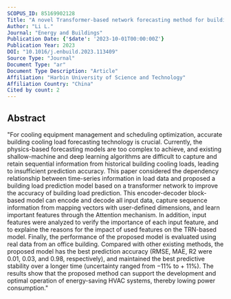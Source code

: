 ```yaml
---
SCOPUS_ID: 85169902128
Title: "A novel Transformer-based network forecasting method for building cooling loads"
Author: "Li L."
Journal: "Energy and Buildings"
Publication Date: {'$date': '2023-10-01T00:00:00Z'}
Publication Year: 2023
DOI: "10.1016/j.enbuild.2023.113409"
Source Type: "Journal"
Document Type: "ar"
Document Type Description: "Article"
Affiliation: "Harbin University of Science and Technology"
Affiliation Country: "China"
Cited by count: 2
---
```


## Abstract
"For cooling equipment management and scheduling optimization, accurate building cooling load forecasting technology is crucial. Currently, the physics-based forecasting models are too complex to achieve, and existing shallow-machine and deep learning algorithms are difficult to capture and retain sequential information from historical building cooling loads, leading to insufficient prediction accuracy. This paper considered the dependency relationship between time-series information in load data and proposed a building load prediction model based on a transformer network to improve the accuracy of building load prediction. This encoder-decoder block-based model can encode and decode all input data, capture sequence information from mapping vectors with user-defined dimensions, and learn important features through the Attention mechanism. In addition, input features were analyzed to verify the importance of each input feature, and to explaine the reasons for the impact of used features on the TRN-based model. Finally, the performance of the proposed model is evaluated using real data from an office building. Compared with other existing methods, the proposed model has the best prediction accuracy (RMSE, MAE, R2 were 0.01, 0.03, and 0.98, respectively), and maintained the best predictive stability over a longer time (uncertainty ranged from −11% to + 11%). The results show that the proposed method can support the development and optimal operation of energy-saving HVAC systems, thereby lowing power consumption."
